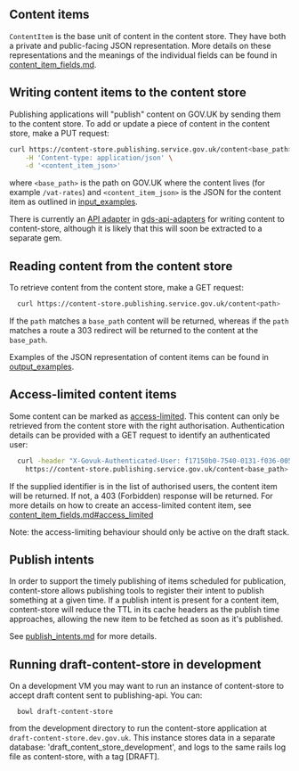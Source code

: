 ## Content items

`ContentItem` is the base unit of content in the content store. They have both a
private and public-facing JSON representation. More details on these
representations and the meanings of the individual fields can be found in
[content_item_fields.md](content_item_fields.md).

## Writing content items to the content store

Publishing applications will "publish" content on GOV.UK by sending them to
the content store. To add or update a piece of content in the content store,
make a PUT request:

``` sh
curl https://content-store.publishing.service.gov.uk/content<base_path> -X PUT \
    -H 'Content-type: application/json' \
    -d '<content_item_json>'
```

where `<base_path>` is the path on GOV.UK where the content lives (for example
`/vat-rates`) and `<content_item_json>` is the JSON for the content item as
outlined in [input_examples](input_examples).

There is currently an [API adapter](https://github.com/alphagov/gds-api-adapters/blob/master/lib/gds_api/publishing_api.rb)
in [gds-api-adapters](https://github.com/alphagov/gds-api-adapters) for writing
content to content-store, although it is likely that this will soon be extracted
to a separate gem.

## Reading content from the content store

To retrieve content from the content store, make a GET request:

``` sh
  curl https://content-store.publishing.service.gov.uk/content<path>
```

If the `path` matches a `base_path` content will be returned, whereas if the
`path` matches a route a 303 redirect will be returned to the content at the
`base_path`.

Examples of the JSON representation of content items can be found in [output_examples](output_examples).

## Access-limited content items

Some content can be marked as [access-limited](content_item_fields.md#access_limited).
This content can only be retrieved from the content store with the right
authorisation. Authentication details can be provided with a GET request to
identify an authenticated user:

``` sh
  curl -header "X-Govuk-Authenticated-User: f17150b0-7540-0131-f036-0050560123202" \
    https://content-store.publishing.service.gov.uk/content<base_path>

```

If the supplied identifier is in the list of authorised users, the content item
will be returned. If not, a 403 (Forbidden) response will be returned. For more
details on how to create an access-limited content item, see
[content_item_fields.md#access_limited](content_item_fields.md#access_limited)

Note: the access-limiting behaviour should only be active on the draft stack.

## Publish intents

In order to support the timely publishing of items scheduled for publication,
content-store allows publishing tools to register their intent to publish
something at a given time.  If a publish intent is present for a content item,
content-store will reduce the TTL in its cache headers as the publish time
approaches, allowing the new item to be fetched as soon as it's published.

See [publish_intents.md](publish_intents.md) for more details.

## Running draft-content-store in development

On a development VM you may want to run an instance of content-store
to accept draft content sent to publishing-api. You can:

```
  bowl draft-content-store
```

from the development directory to run the content-store application at
`draft-content-store.dev.gov.uk`. This instance stores data in a separate
database: 'draft_content_store_development', and logs to the same rails log file
as content-store, with a tag [DRAFT].
